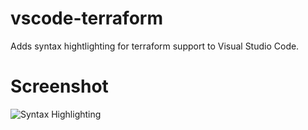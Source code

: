 # vscode-terraform
Adds syntax hightlighting for terraform support to Visual Studio Code.

# Screenshot

![Syntax Highlighting](https://raw.githubusercontent.com/mauve/vscode-terraform/master/screenshot.png)
